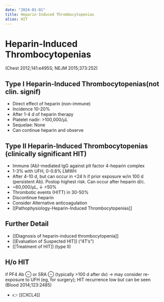 ```yaml
---
date: "2024-01-01"
title: Heparin-Induced Thrombocytopenias
alias: HIT
---
```



# Heparin-Induced Thrombocytopenias

(Chest 2012;141:e495S; NEJM 2015;373:252)

## Type I Heparin-Induced Thrombocytopenias(not clin. signif)

- Direct effect of heparin (non-immune)
- Incidence 10-20%
- After 1-4 d of heparin therapy
- Platelet nadir: >100,000/µL
- Sequelae: None
- Can continue heparin and observe

## Type II Heparin-Induced Thrombocytopenias (clinically significant HIT)

- Immune (Ab)-mediated IgG against plt factor 4-heparin complex
- 1-3% with UFH, 0-0.8% LMWH
- After 4-10 d, but can occur in <24 h if prior exposure w/in 100 d (persistent Ab). Postop highest risk. Can occur after heparin d/c.
- ~60,000/µL, ↓ >50%
- Thrombotic events (HITT) in 30-50%
- Discontinue heparin
- Consider Alternative anticoagulation
- [[Pathophysiology-Heparin-Induced Thrombocytopenias]]

## Further Detail

- [[Diagnosis of heparin-induced thrombocytopenia]]
- [[Evaluation of Suspected HIT]] (“4T’s”)
- [[Treatment of HIT]] (type II)

## H/o HIT

if PF4 Ab ⊖ or SRA ⊖ (typically >100 d after dx) → may consider re-exposure to UFH (eg, for surgery); HIT recurrence low but can be seen (Blood 2014;123:2485)

- 👉 [[CXCL4]]
